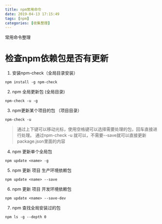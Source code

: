 ```yaml
---
title: npm常用命令
date: 2019-04-13 17:15:49
tags: [npm]
categories: [收集整理]
---
```


常用命令整理

<!-- more --> 

# 检查npm依赖包是否有更新

1. 安装npm-check（全局目录安装）

```
npm install -g npm-check
```

2. npm 全局更新包 (全局目录)

```
npm-check -u -g
```

3. npm更新某个项目的包 （项目目录）

```
npm-check -u
```

> 通过上下键可以移动光标，使用空格键可以选择需要处理的包，回车直接进行处理。
> 通过npm-check -u 就可以，不需要--save就可以直接更新package.json里面的内容

4. npm 更新单个全局包

```
npm update <name> -g
```

5. npm 更新 项目 生产环境依赖包

```
npm update <name> --save
```

6. npm 更新 项目 开发环境依赖包

```
npm update <name> --save-dev
```

7. npm 查找全局安装过的包

```
npm ls -g --depth 0
```
